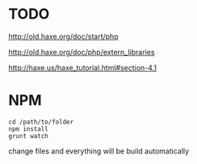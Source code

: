 # TODO

http://old.haxe.org/doc/start/php

http://old.haxe.org/doc/php/extern_libraries

http://haxe.us/haxe_tutorial.html#section-4.1








# NPM

```
cd /path/to/folder
npm install
grunt watch
```

change files and everything will be build automatically 